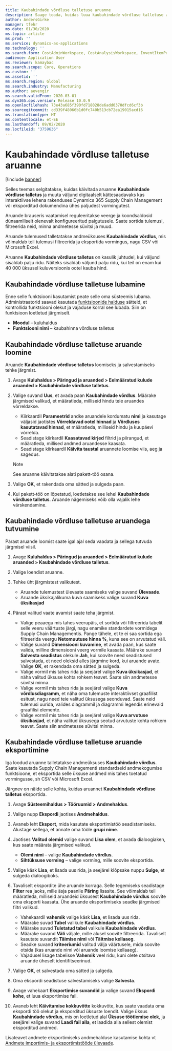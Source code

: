 ```yaml
---
title: Kaubahindade võrdluse talletuse aruanne
description: Saage teada, kuidas luua kaubahindade võrdluse talletuse aruannet ja seejärel tulemusi sirvida ja/või eksportida.
author: AndersGirke
manager: tfehr
ms.date: 01/30/2020
ms.topic: article
ms.prod: ''
ms.service: dynamics-ax-applications
ms.technology: ''
ms.search.form: CostAdminWorkspace, CostAnalysisWorkspace, InventItemPriceCompareStorage, InventItemPriceCompareStorageDetailsChart, InventItemPriceCompareStorageDetails
audience: Application User
ms.reviewer: kamaybac
ms.search.scope: Core, Operations
ms.custom: ''
ms.assetid: ''
ms.search.region: Global
ms.search.industry: Manufacturing
ms.author: aevengir
ms.search.validFrom: 2020-03-01
ms.dyn365.ops.version: Release 10.0.9
ms.openlocfilehash: 73e43a685f390fd718028de6add0370dfcd6cf3b
ms.sourcegitcommit: cd339f48066b1d0fc740b513cb72ea19015acd16
ms.translationtype: HT
ms.contentlocale: et-EE
ms.lasthandoff: 09/02/2020
ms.locfileid: "3759636"
---
```

# <a name="compare-item-prices-storage-report"></a>Kaubahindade võrdluse talletuse aruanne

[!include [banner](../includes/banner.md)]

Selles teemas selgitatakse, kuidas käivitada aruanne **Kaubahindade võrdluse talletus** ja muuta väljund digitaalselt kättesaadavaks kas interaktiivse lehena rakenduses Dynamics 365 Supply Chain Management või eksporditud dokumendina ühes paljudest vormingutest.

Aruande brauseris vaatamisel reguleeritakse veerge ja koondsaldosid dünaamiliselt olenevalt konfigureeritud paigutusele. Saate sortida tulemusi, filtreerida neid, minna andmetesse süvitsi ja muud.

Aruande tulemused talletatakse andmeüksuses **Kaubahindade võrdlus**, mis võimaldab teil tulemusi filtreerida ja eksportida vormingus, nagu CSV või Microsoft Excel.

Aruanne **Kaubahindade võrdluse talletus** on kasulik juhtudel, kui väljund sisaldab palju ridu. Näiteks sisaldab väljund palju ridu, kui teil on enam kui 40 000 üksusel kuluversioonis ootel kauba hind.

## <a name="enable-compare-item-prices-storage"></a>Kaubahindade võrdluse talletuse lubamine

Enne selle funktsiooni kasutamist peate selle oma süsteemis lubama. Administraatorid saavad kasutada [funktsioonide halduse](../../fin-ops-core/fin-ops/get-started/feature-management/feature-management-overview.md) sätteid, et kontrollida funktsiooni olekut ja vajaduse korral see lubada. Siin on funktsioon loetletud järgmiselt.

- **Moodul** – kuluhaldus
- **Funktsiooni nimi** – kaubahinna võrdluse talletus

## <a name="generate-a-compare-item-prices-storage-report"></a>Kaubahindade võrdluse talletuse aruande loomine

Aruande **Kaubahindade võrdluse talletus** loomiseks ja salvestamiseks tehke järgmist.

1. Avage **Kuluhaldus > Päringud ja aruanded > Eelmääratud kulude aruanded > Kaubahindade võrdluse talletus**.

1. Valige suvand **Uus**, et avada paan **Kaubahindade võrdlus**. Määrake järgmised valikud, et määratleda, milliseid hindu teie aruandes võrreldakse.

    - Kiirkaardil **Parameetrid** andke aruandele kordumatu **nimi** ja kasutage väljasid jaotistes **Võrreldavad ootel hinnad** ja **Võrdluses kasutatavad hinnad**, et määratleda, milliseid hindu ja kuupäevi võrrelda.
    - Seadistage kiirkardil **Kaasatavad kirjed** filtrid ja piirangud, et määratleda, millised andmed aruandesse kaasata.
    - Seadistage kiirkaardil **Käivita taustal** aruannete loomise viis, aeg ja sagedus.
    > [!NOTE]
    > See aruanne käivitatakse alati pakett-töö osana.

1. Valige **OK**, et rakendada oma sätted ja sulgeda paan.

1. Kui pakett-töö on lõpetatud, loetletakse see lehel **Kaubahindade võrdluse talletus**. Aruande nägemiseks võib olla vajalik lehe värskendamine.

## <a name="explore-the-compare-item-prices-storage-report"></a>Kaubahindade võrdluse talletuse aruandega tutvumine

Pärast aruande loomist saate igal ajal seda vaadata ja sellega tutvuda järgmisel viisil.

1. Avage **Kuluhaldus > Päringud ja aruanded > Eelmääratud kulude aruanded > Kaubahindade võrdluse talletus**.

1. Valige loendist aruanne.

1. Tehke üht järgmistest valikutest.

    - Aruande tulemustest ülevaate saamiseks valige suvand **Ülevaade**.
    - Aruande üksikajalikuma kuva saamiseks valige suvand **Kuva üksikasjad**

1. Pärast valitud vaate avamist saate teha järgmist.

    - Valige peaaegu mis tahes veerupäis, et sortida või filtreerida tabelit selle veeru väärtuste järgi, nagu enamike standardete vormidega Supply Chain Managementis. Pange tähele, et te ei saa sortida ega filtreerida veergu **Netomuutuse hinna %**, kuna see on arvutatud väli.
    - Valige suvand **Dimensiooni kuvamine**, et avada paan, kus saate valida, milline dimensiooni veerg vormile kaasata. Määrake suvand **Salvesta seadistus** olekule **Jah**, kui soovite need seadistused salvestada, et need oleksid alles järgmine kord, kui aruande avate. Valige **OK**, et rakendada oma sätted ja sulgeda.
    - Valige vormil mis tahes rida ja seejärel valige **Kuva üksikasjad**, et näha valitud üksuse kohta rohkem teavet. Saate siin andmetesse süvitsi minna.
    - Valige vormil mis tahes rida ja seejärel valige **Kuva võrdlusdiagramm**, et näha oma tulemuste interaktiivset graafilist esitust, nagu need teie valitud üksusega seonduvad. Saate neid tulemusi uurida, valides diagrammil ja diagrammi legendis erinevaid graafilisi elemente.
    - Valige vormil mis tahes rida ja seejärel valige **Kuva arvutuse üksikasjad**, et näha valitud üksusega seotud arvutuste kohta rohkem teavet. Saate siin andmetesse süvitsi minna.

## <a name="export-the-compare-item-prices-storage-report"></a>Kaubahindade võrdluse talletuse aruande eksportimine

Iga loodud aruanne talletatakse andmeüksuses **Kaubahindade võrdlus**. Saate kasutada Supply Chain Managementi standardseid andmekogumise funktsioone, et eksportida selle üksuse andmed mis tahes toetatud vormingusse, sh CSV või Microsoft Excel.

Järgnev on näide selle kohta, kuidas aruannet **Kaubahindade võrdluse talletus** eksportida.

1. Avage **Süsteemihaldus > Tööruumid > Andmehaldus**.

1. Valige nupp **Ekspordi** jaotises **Andmehaldus**.

1. Avaneb leht **Eksport**, mida kasutate eksportimistöö seadistamiseks. Alustage sellega, et annate oma tööle **grupi nime**.

1. Jaotises **Valitud olemid** valige suvand **Lisa olem**, et avada dialoogiaken, kus saate määrata järgmised valikud.

    - **Olemi nimi** – valige **Kaubahindade võrdlus**.
    - **Sihtüksuse vorming** – valige vorming, mille soovite eksportida.

1. Valige käsk **Lisa**, et lisada uus rida, ja seejärel klõpsake nuppu **Sulge**, et sulgeda dialoogiboks.

1. Tavaliselt ekspordite ühe aruande korraga. Selle tegemiseks seadistage **Filter** rea jaoks, mille äsja paanile **Päring** lisasite. See võimaldab teil määratleda, milliseid aruandeid üksusest **Kaubahindade võrdlus** soovite oma eksporti kaasata. Ühe aruande eksportimiseks seadke järgmised filtri valikud.

    - Vahekaardil **vahemik** valige käsk **Lisa**, et lisada uus rida.
    - Määrake suvad **Tabel** valikule **Kaubahindade võrdlus**.
    - Määrake suvad **Tuletatud tabel** valikule **Kaubahindade võrdlus**.
    - Määrake suvand **Väli** väljale, mille alusel soovite filtreerida. Tavaliselt kasutate suvandit **Täimise nimi** või **Täitmise kellaaeg**.
    - Seadke suvand **kriteeriumid** valitud välja väärtusele, mida soovite otsida (kas aruande nimi või aruande loomise kellaaeg).
    - Vajadusel lisage tabelisse **Vahemik** veel ridu, kuni olete otsitava aruande üheselt identifitseerinud.

1. Valige **OK**, et salvestada oma sätted ja sulgeda.

1. Oma ekspordi seadistuse salvestamiseks valige **Salvesta**.

1. Avage vahekaart **Eksportimise suvandid** ja valige suvand **Ekspordi kohe**, et luua eksportimise fail.

1. Avaneb leht **Käivitamise kokkuvõtte** kokkuvõte, kus saate vaadata oma ekspordi töö olekut ja eksporditud üksuste loendit. Valige üksus **Kaubahindade võrdlus**, mis on loetletud alal **Üksuse töötlemise olek**, ja seejärel valige suvand **Laadi fail alla**, et laadida alla sellest olemist eksporditud andmed.

Lisateavet andmete eksportimiseks andmehalduse kasutamise kohta vt [Andmete importimis- ja eksportimistööde ülevaade](../../fin-ops-core/dev-itpro/data-entities/data-import-export-job.md).
